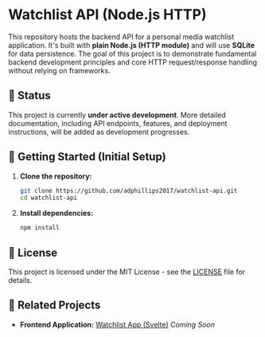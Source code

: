 # Watchlist API (Node.js HTTP)

This repository hosts the backend API for a personal media watchlist application. It's built with **plain Node.js (HTTP module)** and will use **SQLite** for data persistence. The goal of this project is to demonstrate fundamental backend development principles and core HTTP request/response handling without relying on frameworks.

## 🚧 Status

This project is currently **under active development**. More detailed documentation, including API endpoints, features, and deployment instructions, will be added as development progresses.

## 🚀 Getting Started (Initial Setup)

1.  **Clone the repository:**
    ```bash
    git clone https://github.com/adphillips2017/watchlist-api.git
    cd watchlist-api
    ```
2.  **Install dependencies:**
    ```bash
    npm install
    ```

## 📄 License

This project is licensed under the MIT License - see the [LICENSE](LICENSE) file for details.

## 🔗 Related Projects

* **Frontend Application:** [Watchlist App (Svelte)](https://github.com/adphillips2017/watchlist-app)
    *Coming Soon*
